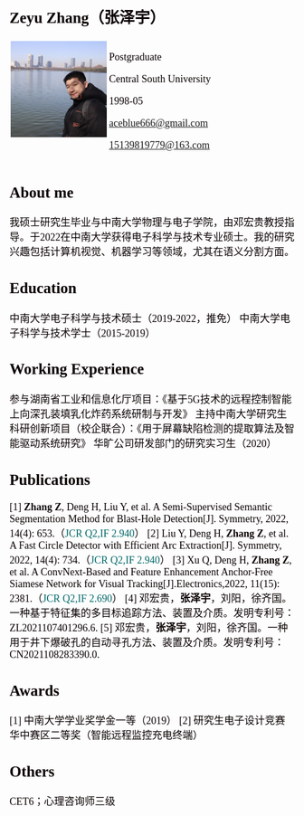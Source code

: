 <font face="Consolas" size="4" color="b" meta http-equiv="Content-Type" content="text/html; charset=utf-8">

##  Zeyu Zhang（张泽宇）
  
  
<div style="float:left;border:solid 1px 000;margin:2px;"><img src="life_pic.jpg"  width="170" height="170" ></div>
  
<div style="float:left;border:solid 1px 000;margin:2px;"> 

Postgraduate

Central South University

1998-05

aceblue666@gmail.com

15139819779@163.com
</div>
<div style="float:none;clear:both;">
</div>

##  About me

我硕士研究生毕业与中南大学物理与电子学院，由邓宏贵教授指导。于2022在中南大学获得电子科学与技术专业硕士。我的研究兴趣包括计算机视觉、机器学习等领域，尤其在语义分割方面。
  
##  Education
  
中南大学电子科学与技术硕士（2019-2022，推免） 
中南大学电子科学与技术学士（2015-2019）

##  Working Experience
  
参与湖南省工业和信息化厅项目：《基于5G技术的远程控制智能上向深孔装填乳化炸药系统研制与开发》 
主持中南大学研究生科研创新项目（校企联合）：《用于屏幕缺陷检测的提取算法及智能驱动系统研究》 
华旷公司研发部门的研究实习生（2020）

##  Publications
  
  
[1] **Zhang Z**, Deng H, Liu Y, et al. A Semi-Supervised Semantic Segmentation Method for Blast-Hole Detection[J]. Symmetry, 2022, 14(4): 653.（<font color="#006666">JCR Q2,IF 2.940</font>）
[2] Liu Y, Deng H, **Zhang Z**, et al. A Fast Circle Detector with Efficient Arc Extraction[J]. Symmetry, 2022, 14(4): 734.（<font color="#006666">JCR Q2,IF 2.940</font>）
[3] Xu Q, Deng H, **Zhang Z**, et al. A ConvNext-Based and Feature Enhancement Anchor-Free Siamese Network for Visual Tracking[J].Electronics,2022, 11(15): 2381.（<font color="#006666">JCR Q2,IF 2.690</font>）
[4] 邓宏贵，**张泽宇**，刘阳，徐齐国。一种基于特征集的多目标追踪方法、装置及介质。发明专利号： ZL2021107401296.6.
[5] 邓宏贵，**张泽宇**，刘阳，徐齐国。一种用于井下爆破孔的自动寻孔方法、装置及介质。发明专利号：CN2021108283390.0.
  
##  Awards
  
  
[1] 中南大学学业奖学金一等（2019）
[2] 研究生电子设计竞赛华中赛区二等奖（智能远程监控充电终端）

##  Others

CET6；心理咨询师三级